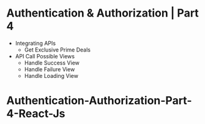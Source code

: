 # Authentication & Authorization | Part 4

- Integrating APIs
  - Get Exclusive Prime Deals
- API Call Possible Views
  - Handle Success View
  - Handle Failure View
  - Handle Loading View
# Authentication-Authorization-Part-4-React-Js
